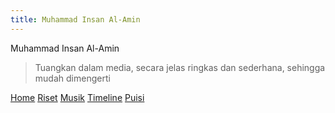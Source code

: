 ```yaml
---
title: Muhammad Insan Al-Amin
---
```


Muhammad Insan Al-Amin

> Tuangkan dalam media, secara jelas ringkas dan sederhana, sehingga mudah dimengerti 

[Home](https://insanalamin.github.io)
[Riset](/riset)
[Musik](/musik)
[Timeline](/timeline)
[Puisi](/puisi)
